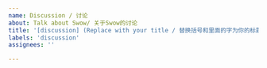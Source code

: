 ```yaml
---
name: Discussion / 讨论
about: Talk about Swow/ 关于Swow的讨论
title: '[discussion] (Replace with your title / 替换括号和里面的字为你的标题)'
labels: 'discussion'
assignees: ''

---
```

<!-- Feel free to discuss Swow -->
<!-- 畅所欲言 -->

<!--
We DONOT enforce a "conduct of something", that's so serious, this is only some recommendation.
我们不搞那种“XX原则”，这只是一些建议。

Bad discussion make nonsense: "Swow is shit" / "Swow is awesome"
不好的讨论没有意义： “Swow是坨屎” / “Swow真强”
Good discussion is helpful for improve: "Swow is shit because it have poor perfomance when proceeding some workload in some situation"
好的讨论是对开发有帮助的： “Swow是坨屎因为它在什么情况下处理什么工作性能太差了”
Bad discussion donot respect others: "Swow have ability to cancel I/O bound operations, golang io cannot, golang sucks"
不好的讨论不尊重他人：“Swow 可以取消IO操作, go不行，垃圾go”
Good discussion respect others: "Swow have ability to cancel I/O bound operations, golang io cannot, let us share the idea to them!"
好的讨论尊重他人：“Swow 可以取消IO操作, go不行，得向他们分享下这种操作”

In additional： please "speak English" / 请 "说人话"
-->
